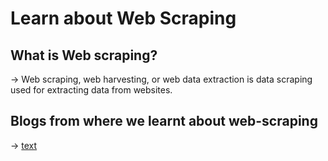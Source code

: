 # Learn about Web Scraping

## What is Web scraping?
-> Web scraping, web harvesting, or web data extraction is data scraping used for extracting data from websites.

## Blogs from where we learnt about web-scraping
-> [text](link)
